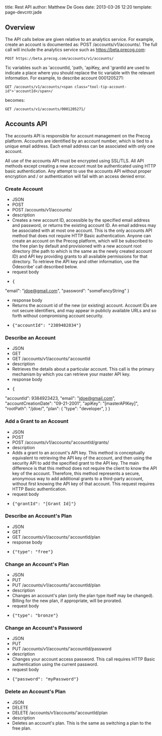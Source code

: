 title: Rest API
author: Matthew De Goes
date: 2013-03-26 12:20
template: page-devcntr.jade

## Overview

The API calls below are given relative to an analytics service. For example, create an account is documented as: POST /accounts/v1/accounts/. The full call will include the analytics service such as https://beta.precog.com:

    POST https://beta.precog.com/accounts/v1/accounts/

Tic variables such as <span class="tool-tip-account-id">'accountId</span>, <span class="tool-tip-path">'path</span>, <span class="tool-tip-apikey tool-tip-apikey">'apiKey</span>, and <span class="tool-tip-grant-id">'grantId</span> are used to indicate a place where you should replace the tic variable with the relevant information. For example, to describe account 0001205271:

    GET /accounts/v1/accounts/<span class="tool-tip-account-id">'accountId</span>/

becomes:

    GET /accounts/v1/accounts/0001205271/

## Accounts API

The accounts API is responsible for account management on the Precog platform. Accounts are identified by an account number, which is tied to a unique email address. Each email address can be associated with only one account.

All use of the accounts API must be encrypted using SSL/TLS. All API methods except creating a new account must be authenticated using HTTP basic authentication. Any attempt to use the accounts API without proper encryption and / or authentication will fail with an access denied error.

### Create Account

  * JSON
  * POST
  * POST /accounts/v1/accounts/
  * description
  * Creates a new account ID, accessible by the specified email address and password, or returns the existing account ID. An email address may be associated with at most one account. This is the only accounts API method that does not require HTTP Basic authentication. Anyone can create an account on the Precog platform, which will be subscribed to the free plan by default and provisioned with a new account root directory (the path to which is the same as the newly created account ID) and API key providing grants to all available permissions for that directory. To retrieve the API key and other information, use the &Ocirc;describe' call described below.
  * request body
  * <pre>{
"email": "jdoe@gmail.com",
"password": "someFancyString"
}</pre>
  * response body
  * Returns the account id of the new (or existing) account. Account IDs are not secure identifiers, and may appear in publicly available URLs and so forth without compromising account security.
  * <pre>{"accountId": "2389482834"}</pre>

### Describe an Account

  * JSON
  * GET
  * GET /accounts/v1/accounts/<span class="tool-tip-account-id">'accountId</span>
  * description
  * Retrieves the details about a particular account. This call is the primary mechanism by which you can retrieve your master API key.
  * response body
  * <pre>{
"accountId": 9384923423,
"email": "jdoe@gmail.com",
"accountCreationDate": "09-21-2001",
"apiKey": "[masterAPIKey]",
"rootPath": "/jdoe/",
"plan": {
   "type": "developer",
   }
}</pre>

### Add a Grant to an Account

  * JSON
  * POST
  * POST /accounts/v1/accounts/<span class="tool-tip-account-id">'accountId</span>/grants/
  * description
  * Adds a grant to an account's API key. This method is conceptually equivalent to retrieving the API key of the account, and then using the security API to add the specified grant to the API key. The main difference is that this method does not require the client to know the API key of the account. Therefore, this method represents a secure, anonymous way to add additional grants to a third-party account, without first knowing the API key of that account. This request requires HTTP Basic authentication.
  * request body
  * <pre>{"grantId": "[Grant Id]"}</pre>
  
### Describe an Account's Plan

  * JSON
  * GET
  * GET /accounts/v1/accounts/<span class="tool-tip-account-id">'accountId</span>/plan
  * response body
  * <pre>{"type": "free"}</pre>

### Change an Account's Plan

  * JSON
  * PUT
  * PUT /accounts/v1/accounts/<span class="tool-tip-account-id">'accountId</span>/plan
  * description
  * Changes an account's plan (only the plan type itself may be changed). Billing for the new plan, if appropriate, will be prorated.
  * request body
  * <pre>{"type": "bronze"}</pre>

### Change an Account's Password

  * JSON
  * PUT
  * PUT /accounts/v1/accounts/<span class="tool-tip-account-id">'accountId</span>/password
  * description
  * Changes your account access password. This call requires HTTP Basic authentication using the current password.
  * request body
  * <pre>{"password": "myPassword"}</pre>

### Delete an Account's Plan

  * JSON
  * DELETE
  * DELETE /accounts/v1/accounts/<span class="tool-tip-account-id">'accountId</span>/plan
  * description
  * Deletes an account's plan. This is the same as switching a plan to the free plan.